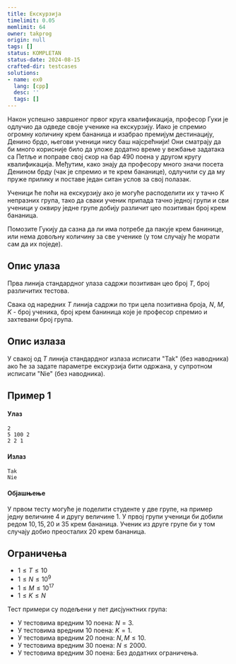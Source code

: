 ```yaml
---
title: Екскурзија
timelimit: 0.05
memlimit: 64
owner: takprog
origin: null
tags: []
status: KOMPLETAN
status-date: 2024-08-15
crafted-dir: testcases
solutions:
- name: ex0
  lang: [cpp]
  desc: ''
  tags: []
---
```


Након успешно завршеног првог круга квалификација, професор Гуки је одлучио да одведе своје ученике на екскурзију. Иако је спремио огромну количину крем бананица и изабрао премијум дестинацију, Денино брдо, његови ученици нису баш најсрећнији! Они сматрају да би много корисније било да уложе додатно време у вежбање задатака са Петље и поправе свој скор на бар 490 поена у другом кругу квалификација. Међутим, како знају да професору много значи посета Денином брду (чак је спремио и те крем бананице), одлучили су да му пруже прилику и поставе један ситан услов за свој полазак.

Ученици ће поћи на екскурзију ако је могуће расподелити их у тачно $K$ непразних група, тако да сваки ученик припада тачно једној групи и сви ученици у оквиру једне групе добију различит цео позитиван број крем бананица.

Помозите Гукију да сазна да ли има потребе да пакује крем банинице, или нема довољну количину за све ученике (у том случају ће морати сам да их поједе).

## Опис улаза

Прва линија стандардног улаза садржи позитиван цео број $T$, број различитих тестова.

Свака од наредних $T$ линија садржи по три цела позитивна броја, $N$, $M$, $K$ - број ученика, број крем баниница које је професор спремио и захтевани број група.

## Опис излаза

У свакој од $T$ линија стандардног излаза исписати "Tak" (без наводника) ако ће за задате параметре екскурзија бити одржана, у супротном исписати "Nie" (без наводника).

## Пример 1
#### Улаз
```
2
5 100 2
2 2 1
```

#### Излаз
```
Tak
Nie
```

#### Објашњење
У првом тесту могуће је поделити студенте у две групе, на пример једну величине $4$ и другу величине $1$. У првој групи ученици би добили редом $10, 15, 20$ и $35$ крем банaница. Ученик из друге групе би у том случају добио преосталих $20$ крем бананица.

## Ограничења

- $1 \leq T \leq 10$
- $1 \leq N \leq 10^9$
- $1 \leq M \leq 10^{17}$
- $1 \leq K \leq N$

Тест примери су подељени у пет дисјунктних група:

- У тестовима вредним 10 поена: $N = 3$.
- У тестовима вредним 10 поена: $K = 1$.
- У тестовима вредним 20 поена: $N, M \leq 10$.
- У тестовима вредним 30 поена: $N \leq 2000$.
- У тестовима вредним 30 поена: Без додатних ограничења.


